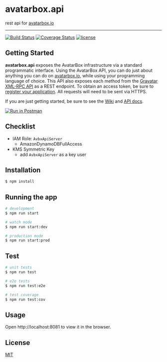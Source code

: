 # avatarbox.api

rest api for [avatarbox.io](https://avatarbox.io)

---

[![Build Status](https://travis-ci.com/mrtillman/avatarbox.api.svg?branch=master)](https://travis-ci.com/mrtillman/avatarbox.api)
[![Coverage Status](https://coveralls.io/repos/github/mrtillman/avatarbox.api/badge.svg?branch=master)](https://coveralls.io/github/mrtillman/avatarbox.api?branch=master)
[![license](https://img.shields.io/badge/license-MIT-blue.svg)](https://github.com/mrtillman/avatarbox.api/blob/main/LICENSE)

## Getting Started

**avatarbox.api** exposes the AvatarBox infrastructure via a standard programmatic interface. Using the AvatarBox API, you can do just about anything you can do on [avatarbox.io](https://avatarbox.io), while using your programming language of choice. This API also exposes each method from the [Gravatar XML-RPC API](https://en.gravatar.com/site/implement/xmlrpc) as a REST endpoint. To obtain an access token, be sure to [register your application](https://github.com/mrtillman/avatarbox.api/wiki/Register-Your-App). All requests will need to be sent via HTTPS.

If you are just getting started, be sure to see the [Wiki](https://github.com/mrtillman/avatarbox.api/wiki) and [API docs](https://documenter.getpostman.com/view/1403721/TWDdkuF2).

[![Run in Postman](https://run.pstmn.io/button.svg)](https://app.getpostman.com/run-collection/62ef313ed771a3e49e71)

## Checklist

- IAM Role: `AvbxApiServer`
  - AmazonDynamoDBFullAccess
- KMS Symmetric Key
  - add `AvbxApiServer` as a key user

## Installation

```bash
$ npm install
```

## Running the app

```bash
# development
$ npm run start

# watch mode
$ npm run start:dev

# production mode
$ npm run start:prod
```

## Test

```bash
# unit tests
$ npm run test

# e2e tests
$ npm run test:e2e

# test coverage
$ npm run test:cov
```

## Usage

Open http://localhost:8081 to view it in the browser.

## License

[MIT](https://github.com/mrtillman/avatarbox.api/blob/main/LICENSE)